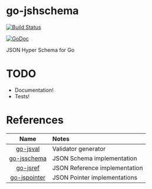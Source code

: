 # go-jshschema

[![Build Status](https://travis-ci.org/lestrrat-go/jshschema.svg?branch=master)](https://travis-ci.org/lestrrat-go/jshschema)

[![GoDoc](https://godoc.org/github.com/lestrrat-go/jshschema?status.svg)](https://godoc.org/github.com/lestrrat-go/jshschema)

JSON Hyper Schema for Go

# TODO

* Documentation!
* Tests!

# References

| Name                                                     | Notes                         |
|:--------------------------------------------------------:|:------------------------------|
| [go-jsval](https://github.com/lestrrat-go/jsval)         | Validator generator           |
| [go-jsschema](https://github.com/lestrrat-go/jsschema)   | JSON Schema implementation    |
| [go-jsref](https://github.com/lestrrat-go/jsref)         | JSON Reference implementation |
| [go-jspointer](https://github.com/lestrrat-go/jspointer) | JSON Pointer implementations  |

